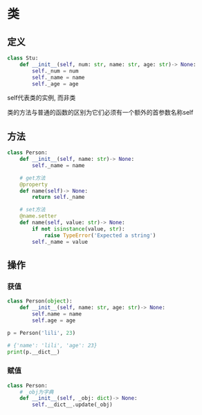 <!--
 * @Description: 
 * @Version: 1.0
 * @Author: dmjcb
 * @Email:  
 * @Date: 2021-02-01 12:29:16
 * @LastEditors: dmjcb
 * @LastEditTime: 2023-04-17 15:21:12
-->

# 类

## 定义

```py
class Stu:
    def __init__(self, num: str, name: str, age: str)-> None:
        self._num = num
        self._name = name
        self._age = age
```

self代表类的实例, 而非类

类的方法与普通的函数的区别为它们必须有一个额外的首参数名称self

## 方法

```py
class Person:
    def __init__(self, name: str)-> None:
        self._name = name

    # get方法
    @property
    def name(self)-> None:
        return self._name

    # set方法
    @name.setter
    def name(self, value: str)-> None:
        if not isinstance(value, str):
            raise TypeError('Expected a string')
        self._name = value
```

## 操作

### 获值

```py
class Person(object):
    def __init__(self, name: str, age: str)-> None:
        self.name = name
        self.age = age

p = Person('lili', 23)

# {'name': 'lili', 'age': 23}
print(p.__dict__)
```

### 赋值

```py
class Person:
    # _obj为字典
    def __init__(self, _obj: dict)-> None:
        self.__dict__.update(_obj)
```